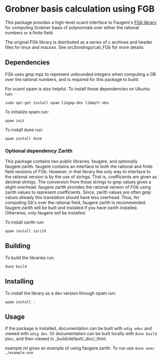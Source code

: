 # Grobner basis calculation using FGB
This package provides a high-level ocaml interface to Faugere's [FGb library](https://www-polsys.lip6.fr/~jcf/FGb/index.html) for computing Grobner basis
of polynomials over either the rational numbers or a finite field. 

The original FGb library is distributed as a series of c archives and header files for linux and macosx. See src/bindings/call_FGb for more details.

## Dependencies
FGb uses gmp mpz to represent unbounded integers when computing a GB over the rational numbers, and is required for this package to build.

For ocaml opam is also helpful. To install these dependencies on Ubuntu run:

`sudo apt-get install opam libgmp-dev libmpfr-dev`

To initialize opam run:

`opam init`

To install dune run:

`opam install dune`

### Optional dependency Zarith
This package contains two public libraries. faugere, and optionally faugere.zarith. faugere contains an interface to both the rational and finite field versions of FGb. However, in that library the only way to interface to the rational version is by the use of strings. That is, coefficients are given as decimal strings. The conversion from these strings to gmp values gives a slight overhead. faugere.zarith provides the rational version of FGb using zarith values to represent coefficients. Since, zarith values are often gmp values already this translation should have less overhead. Thus, for computing Gb's over the rational field, faugere.zarith is recommended. faugere.zarith will be built and installed if you have zarith installed. Otherwise, only faugere will be installed.

To install zarith run:

`opam install zarith`

## Building
To build the libraries run:

`dune build`

## Installing
To install the library as a dev version through opam run:

`opam install .`

## Usage
If the package is installed, documentation can be built with `odig odoc` and viewed with `odig doc`. Or documentation can be built locally with `dune build @doc`, and then viewed in _build/default/_doc/_html.

example.ml gives an example of using faugere.zarith. To run use `dune exec ./example.exe`